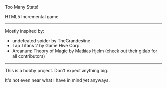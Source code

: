 Too Many Stats!

HTML5 Incremental game

---

Mostly inspired by:
- undefeated spider by TheGrandestine
- Tap Titans 2 by Game Hive Corp.
- Arcanum: Theory of Magic by Mathias Hjelm (check out their gitlab for all contributors)

---

This is a hobby project. Don't expect anything big.

It's not even near what I have in mind yet anyways.
